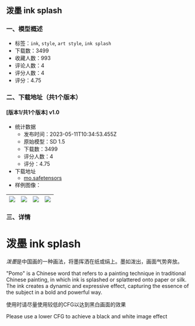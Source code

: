 ## 泼墨 ink splash
### 一、模型概述

- 标签：`ink`, `style`, `art style`, `ink splash`
- 下载数：3499
- 收藏人数：993
- 评论人数：4
- 评分人数：4
- 评分：4.75

### 二、下载地址（共1个版本）

#### [版本1/共1个版本] v1.0

- 统计数据
  - 发布时间：2023-05-11T10:34:53.455Z
  - 原始模型：SD 1.5
  - 下载数：3499
  - 评分人数：4
  - 评分：4.75
- 下载地址
  - [mo.safetensors](https://civitai.com/api/download/models/67892)
- 样例图像：

| <img src="https://image.civitai.com/xG1nkqKTMzGDvpLrqFT7WA/0bb9e077-40b0-4f2f-b475-07acf4967838/width=450/754776.jpeg" /> | <img src="https://image.civitai.com/xG1nkqKTMzGDvpLrqFT7WA/541147a0-9882-4ac1-b7a7-1e895a0cb99f/width=450/754774.jpeg" /> | <img src="https://image.civitai.com/xG1nkqKTMzGDvpLrqFT7WA/6a1cfa2b-e108-4bb5-ad05-c92f672e0f16/width=450/754777.jpeg" /> | <img src="https://image.civitai.com/xG1nkqKTMzGDvpLrqFT7WA/2263015f-dc71-4ee3-9942-8f11887364d7/width=450/754778.jpeg" /> |
| ---- | ---- | ---- | ---- |


### 三、详情
<h1>泼墨 ink splash</h1><p><em>泼墨</em>是中国画的一种画法，将墨挥洒在纸或绢上。墨如泼出，画面气势奔放。</p><p>"Pomo" is a Chinese word that refers to a painting technique in traditional Chinese painting, in which ink is splashed or splattered onto paper or silk. The ink creates a dynamic and expressive effect, capturing the essence of the subject in a bold and powerful way.</p><p>使用时请尽量使用较低的CFG以达到黑白画面的效果</p><p>Please use a lower CFG to achieve a black and white image effect</p>